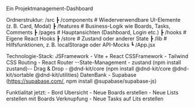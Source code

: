 Ein Projektmanagement-Dashboard

Ordnerstruktur:
    /src
    ┣ /components       # Wiederverwendbare UI-Elemente (z. B. Card, Modal)
    ┣ /features         # Business-Logik wie Boards, Tasks, Comments
    ┣ /pages            # Hauptansichten (Dashboard, Login etc.)
    ┣ /hooks            # Eigene React Hooks
    ┣ /store            # Zustand oder anderer State
    ┣ /lib              # Hilfsfunktionen, z. B. localStorage oder API-Mocks
    ┗ /App.jsx

Technologie-Stack:
    JSFramework - Vite + React
    CSSFramework - Tailwind CSS
    Routing	- React Router
        --State-Management - zustand (npm install zustand)--
    Drag & Drop - @dnd-kit/core (npm install @dnd-kit/core @dnd-kit/sortable @dnd-kit/utilities)
    DatenBank - Supabase (https://supabase.com/, npm install @supabase/supabase-js)

Funktialitat jetzt:
    - Bord Ubersicht
    - Neue Boards erstellen
    - Neue Lists erstellen mit Boards Verknupfung
    - Neue Tasks auf Lits erstellen